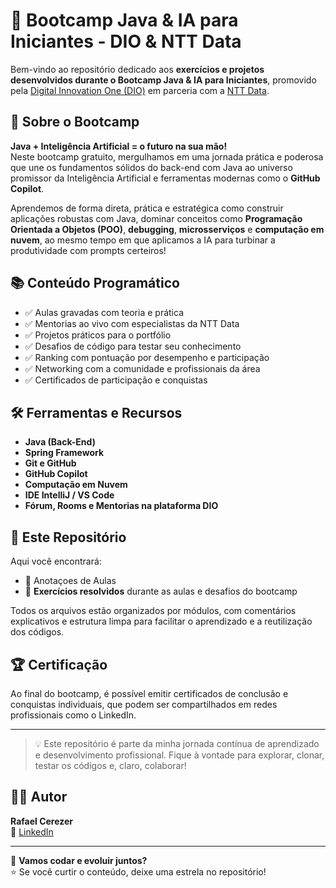 # 🚀 Bootcamp Java & IA para Iniciantes - DIO & NTT Data

Bem-vindo ao repositório dedicado aos **exercícios e projetos desenvolvidos durante o Bootcamp Java & IA para Iniciantes**, promovido pela [Digital Innovation One (DIO)](https://www.dio.me/) em parceria com a [NTT Data](https://www.nttdata.com/).

## 🧠 Sobre o Bootcamp

**Java + Inteligência Artificial = o futuro na sua mão!**  
Neste bootcamp gratuito, mergulhamos em uma jornada prática e poderosa que une os fundamentos sólidos do back-end com Java ao universo promissor da Inteligência Artificial e ferramentas modernas como o **GitHub Copilot**.

Aprendemos de forma direta, prática e estratégica como construir aplicações robustas com Java, dominar conceitos como **Programação Orientada a Objetos (POO)**, **debugging**, **microsserviços** e **computação em nuvem**, ao mesmo tempo em que aplicamos a IA para turbinar a produtividade com prompts certeiros!

## 📚 Conteúdo Programático

- ✅ Aulas gravadas com teoria e prática  
- ✅ Mentorias ao vivo com especialistas da NTT Data  
- ✅ Projetos práticos para o portfólio  
- ✅ Desafios de código para testar seu conhecimento  
- ✅ Ranking com pontuação por desempenho e participação  
- ✅ Networking com a comunidade e profissionais da área  
- ✅ Certificados de participação e conquistas  

## 🛠️ Ferramentas e Recursos

- **Java (Back-End)**  
- **Spring Framework**  
- **Git e GitHub**  
- **GitHub Copilot**  
- **Computação em Nuvem**  
- **IDE IntelliJ / VS Code**  
- **Fórum, Rooms e Mentorias na plataforma DIO**

## 📁 Este Repositório

Aqui você encontrará:

- 🧪 Anotaçoes de Aulas
- 📌 **Exercícios resolvidos** durante as aulas e desafios do bootcamp  

Todos os arquivos estão organizados por módulos, com comentários explicativos e estrutura limpa para facilitar o aprendizado e a reutilização dos códigos.

## 🏆 Certificação

Ao final do bootcamp, é possível emitir certificados de conclusão e conquistas individuais, que podem ser compartilhados em redes profissionais como o LinkedIn.

---

> 💡 Este repositório é parte da minha jornada contínua de aprendizado e desenvolvimento profissional. Fique à vontade para explorar, clonar, testar os códigos e, claro, colaborar!

## 👨‍💻 Autor

**Rafael Cerezer**  
🔗 [LinkedIn](https://www.linkedin.com/in/rbcerezer)

---

🧠 **Vamos codar e evoluir juntos?**  
⭐️ Se você curtir o conteúdo, deixe uma estrela no repositório!
